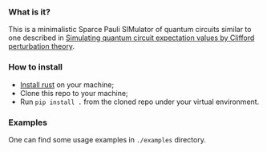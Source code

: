 ### What is it?
This is a minimalistic Sparce Pauli SIMulator of quantum circuits similar to one
described in [Simulating quantum circuit expectation values by Clifford perturbation theory](https://arxiv.org/abs/2306.04797).

### How to install
- [Install rust](https://www.rust-lang.org/tools/install) on your machine;
- Clone this repo to your machine;
- Run `pip install .` from the cloned repo under your virtual environment.

### Examples
One can find some usage examples in `./examples` directory.